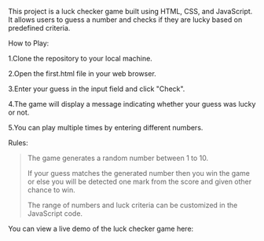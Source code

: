 This project is a luck checker game built using HTML, CSS, and JavaScript. It allows users to guess a number and checks if they are lucky based on predefined criteria.

How to Play:

1.Clone the repository to your local machine.

2.Open the first.html file in your web browser.

3.Enter your guess in the input field and click "Check".

4.The game will display a message indicating whether your guess was lucky or not.

5.You can play multiple times by entering different numbers.

Rules:

>The game generates a random number between 1 to 10.
>
>If your guess matches the generated number then you win the game or else you will be detected one mark from the score and given other chance to win.
>
>The range of numbers and luck criteria can be customized in the JavaScript code.

You can view a live demo of the luck checker game here:
